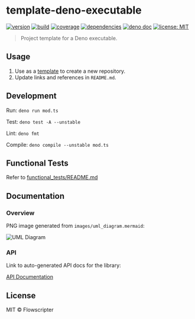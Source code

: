 # template-deno-executable

[![version](https://img.shields.io/github/v/release/flowscripter/template-deno-executable?sort=semver)](https://github.com/flowscripter/template-deno-executable/releases)
[![build](https://img.shields.io/github/workflow/status/flowscripter/template-deno-executable/release-deno-executable)](https://github.com/flowscripter/template-deno-executable/actions/workflows/release-deno-executable.yml)
[![coverage](https://codecov.io/gh/flowscripter/template-deno-executable/branch/main/graph/badge.svg?token=EMFT2938ZF)](https://codecov.io/gh/flowscripter/template-deno-executable)
[![dependencies](https://img.shields.io/endpoint?url=https%3A%2F%2Fdeno-visualizer.danopia.net%2Fshields%2Fupdates%2Fhttps%2Fraw.githubusercontent.com%2Fflowscripter%2Ftemplate-deno-executable%2Fmain%2Fmod.ts)](https://github.com/flowscripter/template-deno-executable/blob/main/deps.ts)
[![deno doc](https://doc.deno.land/badge.svg)](https://doc.deno.land/https/raw.githubusercontent.com/flowscripter/template-deno-executable/main/mod.ts)
[![license: MIT](https://img.shields.io/github/license/flowscripter/template-deno-executable)](https://github.com/flowscripter/template-deno-executable/blob/main/LICENSE)

> Project template for a Deno executable.

## Usage

1. Use as a
   [template](https://docs.github.com/en/github/creating-cloning-and-archiving-repositories/creating-a-repository-from-a-template)
   to create a new repository.
2. Update links and references in `README.md`.

## Development

Run: `deno run mod.ts`

Test: `deno test -A --unstable`

Lint: `deno fmt`

Compile: `deno compile --unstable mod.ts`

## Functional Tests

Refer to [functional_tests/README.md](functional_tests/README.md)

## Documentation

### Overview

PNG image generated from `images/uml_diagram.mermaid`:

![UML Diagram](images/uml_diagram.png "UML Diagram")

### API

Link to auto-generated API docs for the library:

[API Documentation](https://doc.deno.land/https/raw.githubusercontent.com/flowscripter/template-deno-executable/main/mod.ts)

## License

MIT © Flowscripter
